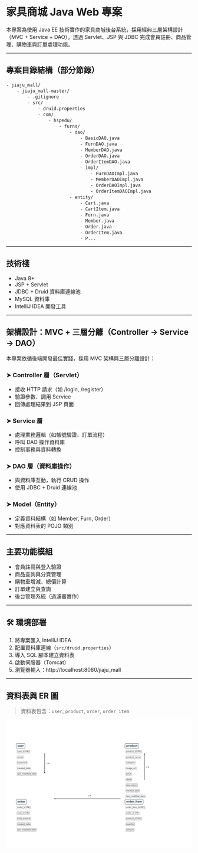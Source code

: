 #  家具商城 Java Web 專案

本專案為使用 Java EE 技術實作的家具商城後台系統，採用經典三層架構設計（MVC + Service + DAO），透過 Servlet、JSP 與 JDBC 完成會員註冊、商品管理、購物車與訂單處理功能。

---

##  專案目錄結構（部分節錄）

```
- jiaju_mall/
    - jiaju_mall-master/
        - .gitignore
        - src/
            - druid.properties
            - com/
                - hspedu/
                    - furns/
                        - dao/
                            - BasicDAO.java
                            - FurnDAO.java
                            - MemberDAO.java
                            - OrderDAO.java
                            - OrderItemDAO.java
                            - impl/
                                - FurnDAOImpl.java
                                - MemberDAOImpl.java
                                - OrderDAOImpl.java
                                - OrderItemDAOImpl.java
                        - entity/
                            - Cart.java
                            - CartItem.java
                            - Furn.java
                            - Member.java
                            - Order.java
                            - OrderItem.java
                            - P...
```

---

##  技術棧

- Java 8+
- JSP + Servlet
- JDBC + Druid 資料庫連線池
- MySQL 資料庫
- IntelliJ IDEA 開發工具

---

##  架構設計：MVC + 三層分離（Controller → Service → DAO）

本專案依循後端開發最佳實踐，採用 MVC 架構與三層分離設計：

### ➤ Controller 層（Servlet）

- 接收 HTTP 請求（如 /login, /register）
- 驗證參數、調用 Service
- 回傳處理結果到 JSP 頁面

### ➤ Service 層

- 處理業務邏輯（如帳號驗證、訂單流程）
- 呼叫 DAO 操作資料庫
- 控制事務與資料轉換

### ➤ DAO 層（資料庫操作）

- 與資料庫互動，執行 CRUD 操作
- 使用 JDBC + Druid 連線池

### ➤ Model（Entity）

- 定義資料結構（如 Member, Furn, Order）
- 對應資料表的 POJO 類別

---

##  主要功能模組

-  會員註冊與登入驗證
-  商品查詢與分頁管理
-  購物車增減、總價計算
-  訂單建立與查詢
-  後台管理系統（過濾器實作）

---

## 🛠 環境部署

1. 將專案匯入 IntelliJ IDEA
2. 配置資料庫連線（`src/druid.properties`）
3. 導入 SQL 腳本建立資料表
4. 啟動伺服器（Tomcat）
5. 瀏覽器輸入：http://localhost:8080/jiaju_mall

---

##  資料表與 ER 圖

> 資料表包含：`user`, `product`, `order`, `order_item`

![ER Diagram](./springboot-er.png.png)
